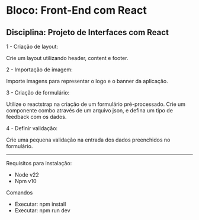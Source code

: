 # Bloco: Front-End com React
## Disciplina: Projeto de Interfaces com React

1 - Criação de layout:

Crie um layout utilizando header, content e footer.

2 - Importação de imagem:

Importe imagens para representar o logo e o banner da aplicação.

3 - Criação de formulário:

Utilize o reactstrap na criação de um formulário pré-processado. Crie um componente combo através de um arquivo json, e defina um tipo de feedback com os dados.

4 - Definir validação:

Crie uma pequena validação na entrada dos dados preenchidos no formulário.

___________________________________

Requisitos para instalação:
- Node v22
- Npm v10

Comandos
- Executar: npm install
- Executar: npm run dev